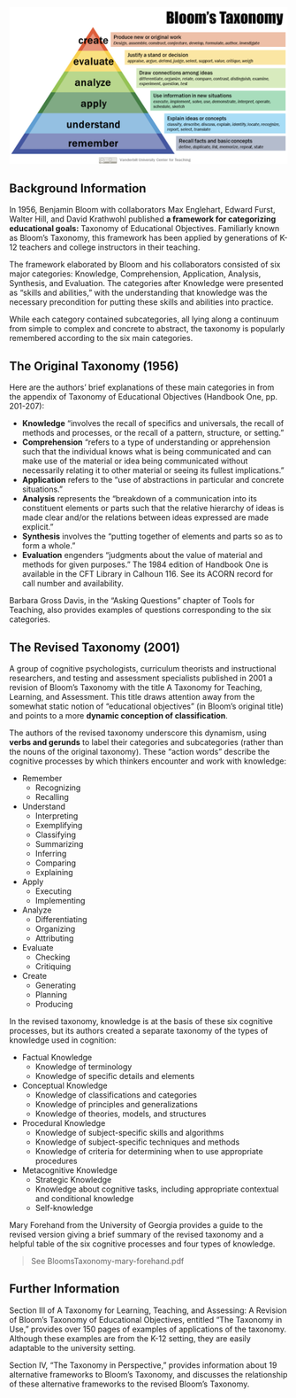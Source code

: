 ![](https://raw.githubusercontent.com/fray-hao/images/master/20190724213201.png)

## Background Information
In 1956, Benjamin Bloom with collaborators Max Englehart, Edward Furst, Walter Hill, and David Krathwohl published **a framework for categorizing educational goals:** Taxonomy of Educational Objectives. Familiarly known as Bloom’s Taxonomy, this framework has been applied by generations of K-12 teachers and college instructors in their teaching.

The framework elaborated by Bloom and his collaborators consisted of six major categories: Knowledge, Comprehension, Application, Analysis, Synthesis, and Evaluation. The categories after Knowledge were presented as “skills and abilities,” with the understanding that knowledge was the necessary precondition for putting these skills and abilities into practice.

While each category contained subcategories, all lying along a continuum from simple to complex and concrete to abstract, the taxonomy is popularly remembered according to the six main categories.

## The Original Taxonomy (1956)
Here are the authors’ brief explanations of these main categories in from the appendix of Taxonomy of Educational Objectives (Handbook One, pp. 201-207):

- **Knowledge** “involves the recall of specifics and universals, the recall of methods and processes, or the recall of a pattern, structure, or setting.”
- **Comprehension** “refers to a type of understanding or apprehension such that the individual knows what is being communicated and can make use of the material or idea being communicated without necessarily relating it to other material or seeing its fullest implications.”
- **Application** refers to the “use of abstractions in particular and concrete situations.”
- **Analysis** represents the “breakdown of a communication into its constituent elements or parts such that the relative hierarchy of ideas is made clear and/or the relations between ideas expressed are made explicit.”
- **Synthesis** involves the “putting together of elements and parts so as to form a whole.”
- **Evaluation** engenders “judgments about the value of material and methods for given purposes.”
The 1984 edition of Handbook One is available in the CFT Library in Calhoun 116. See its ACORN record for call number and availability.

Barbara Gross Davis, in the “Asking Questions” chapter of Tools for Teaching, also provides examples of questions corresponding to the six categories. 

## The Revised Taxonomy (2001)
A group of cognitive psychologists, curriculum theorists and instructional researchers, and testing and assessment specialists published in 2001 a revision of Bloom’s Taxonomy with the title A Taxonomy for Teaching, Learning, and Assessment. This title draws attention away from the somewhat static notion of “educational objectives” (in Bloom’s original title) and points to a more **dynamic conception of classification**.

The authors of the revised taxonomy underscore this dynamism, using **verbs and gerunds** to label their categories and subcategories (rather than the nouns of the original taxonomy). These “action words” describe the cognitive processes by which thinkers encounter and work with knowledge:

- Remember
    - Recognizing
    - Recalling
- Understand
    - Interpreting
    - Exemplifying
    - Classifying
    - Summarizing
    - Inferring
    - Comparing
    - Explaining
- Apply
    - Executing
    - Implementing
- Analyze
    - Differentiating
    - Organizing
    - Attributing
- Evaluate
    - Checking
    - Critiquing
- Create
    - Generating
    - Planning
    - Producing

In the revised taxonomy, knowledge is at the basis of these six cognitive processes, but its authors created a separate taxonomy of the types of knowledge used in cognition:
- Factual Knowledge
    - Knowledge of terminology
    - Knowledge of specific details and elements
- Conceptual Knowledge
    - Knowledge of classifications and categories
    - Knowledge of principles and generalizations
    - Knowledge of theories, models, and structures
- Procedural Knowledge
    - Knowledge of subject-specific skills and algorithms
    - Knowledge of subject-specific techniques and methods
    - Knowledge of criteria for determining when to use appropriate procedures
- Metacognitive Knowledge
    - Strategic Knowledge
    - Knowledge about cognitive tasks, including appropriate contextual and conditional knowledge
    - Self-knowledge

Mary Forehand from the University of Georgia provides a guide to the revised version giving a brief summary of the revised taxonomy and a helpful table of the six cognitive processes and four types of knowledge.
>See BloomsTaxonomy-mary-forehand.pdf

## Further Information

Section III of A Taxonomy for Learning, Teaching, and Assessing: A Revision of Bloom’s Taxonomy of Educational Objectives, entitled “The Taxonomy in Use,” provides over 150 pages of examples of applications of the taxonomy. Although these examples are from the K-12 setting, they are easily adaptable to the university setting.

Section IV, “The Taxonomy in Perspective,” provides information about 19 alternative frameworks to Bloom’s Taxonomy, and discusses the relationship of these alternative frameworks to the revised Bloom’s Taxonomy.